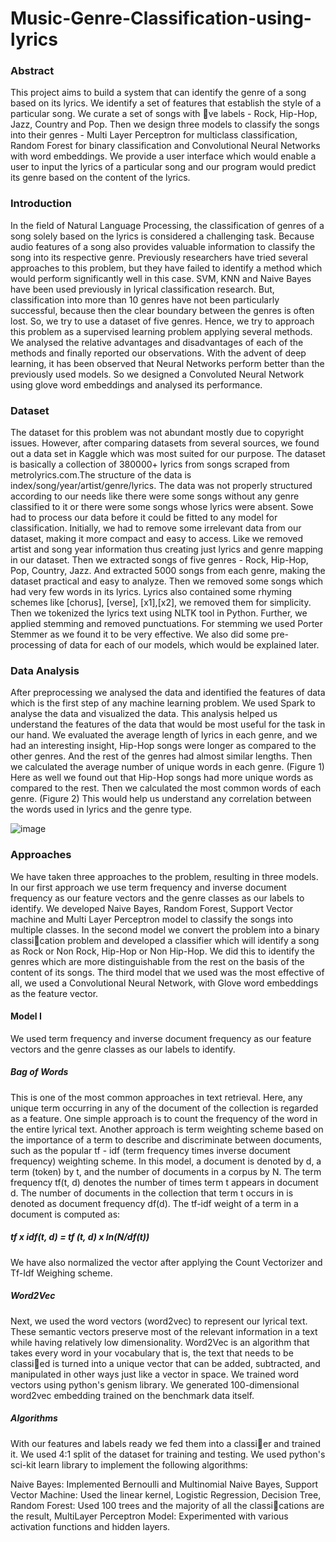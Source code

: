 # Music-Genre-Classification-using-lyrics

### Abstract 

This project aims to build a system that can identify the genre of a song based on its lyrics. We identify a set of features that establish the style of a particular song. We curate a set of songs with ve labels - Rock, Hip-Hop, Jazz, Country and Pop. Then we design three models to classify the songs into their genres - Multi Layer Perceptron for multiclass classification, Random Forest for binary classification and Convolutional Neural Networks with word embeddings. We provide a user interface which would enable a user to input the lyrics of a particular song and our program would predict its genre based on the content of the lyrics.

### Introduction

In the field of Natural Language Processing, the classification of genres of a song solely based on the lyrics is considered a challenging task. Because audio features of a song also provides valuable information to classify the song into its respective genre. Previously researchers have tried several approaches to this problem, but they have failed to identify a method which would perform significantly well in this case. SVM, KNN and Naive Bayes have been used previously in lyrical classification research. But, classification into more than 10 genres have not been particularly successful, because then the clear boundary between the genres is often lost. So, we try to use a dataset of five genres. Hence, we try to approach this problem as a supervised learning problem applying several methods. We analysed the relative advantages and disadvantages of each of the methods and finally reported our observations. With the advent of deep learning, it has been observed that Neural Networks perform better than the previously used models. So we designed a Convoluted Neural Network using glove word embeddings and analysed its performance.

### Dataset

The dataset for this problem was not abundant mostly due to copyright issues. However, after comparing datasets from several sources, we found out a data set in Kaggle which was most suited for our purpose. The dataset is basically a collection of 380000+ lyrics from songs scraped from metrolyrics.com.The structure of the data is index/song/year/artist/genre/lyrics. The data was not properly structured according to our needs like there were some songs without any genre classified to it or there were some songs whose lyrics were absent. Sowe had to process our data before it could be fitted to any model for classification. Initially, we had to remove some irrelevant data from our dataset, making it more compact and easy to access. Like we removed artist and song year information thus creating just lyrics and genre mapping in our dataset. Then we extracted songs of five genres - Rock, Hip-Hop, Pop, Country, Jazz. And extracted 5000 songs from each genre, making the dataset practical and easy to analyze. Then we removed some songs which had very few words in its lyrics. Lyrics also contained some rhyming schemes like [chorus], [verse], [x1],[x2], we removed them for simplicity. Then we tokenized the lyrics text using NLTK tool in Python. Further, we applied stemming and removed punctuations. For stemming we used Porter Stemmer as we found it to be very effective. We also did some pre-processing of data for each of our models, which would be explained later.

### Data Analysis

After preprocessing we analysed the data and identified the features of data which is the first step of any machine learning problem. We used Spark to analyse the data and visualized the data. This analysis helped us understand the features of the data that would be most useful for the task in our hand. We evaluated the average length of lyrics in each genre, and we had an interesting insight, Hip-Hop songs were longer as compared to the other genres. And the rest of the genres had almost similar lengths. Then we calculated the average number of unique words in each genre. (Figure 1) Here as well we found out that Hip-Hop songs had more unique words as compared to the rest. Then we calculated the most common words of each genre. (Figure 2) This would help us understand any correlation between the words used in lyrics and the genre type.

![image](https://user-images.githubusercontent.com/32987993/40891455-d79d4564-6753-11e8-8287-fac13dbf90e4.png)

### Approaches

We have taken three approaches to the problem, resulting in three models. In our first approach we use term frequency and inverse document frequency as our feature vectors and the genre classes as our labels to identify. We developed Naive Bayes, Random Forest, Support Vector machine and Multi Layer Perceptron model to classify the songs into multiple classes. In the second model we convert the problem into a binary classication problem and developed a classifier which will identify a song as Rock or Non Rock, Hip-Hop or Non Hip-Hop. We did this to identify the genres which are more distinguishable from the rest on the basis of the content of its songs. The third model that we used was the most effective of all, we used a Convolutional Neural Network, with Glove word embeddings as the feature vector.

#### Model I

We used term frequency and inverse document frequency as our feature vectors and the genre classes as our labels to identify.

##### Bag of Words

This is one of the most common approaches in text retrieval. Here, any unique term occurring in any of the
document of the collection is regarded as a feature. One simple approach is to count the frequency of the word in
the entire lyrical text. Another approach is term weighting scheme based on the importance of a term to describe and discriminate between documents, such as the popular tf - idf (term frequency times inverse document frequency) weighting scheme. In this model, a document is denoted by d, a term (token) by t, and the number of documents in a corpus by N. The term frequency tf(t, d) denotes the number of times term t appears in document d. The number of documents in the collection that term t occurs in is denoted as document frequency df(d). The tf-idf weight of a term in a document is computed as:
##### tf x idf(t, d) = tf (t, d) x ln(N/df(t))
We have also normalized the vector after applying the Count Vectorizer and Tf-Idf Weighing scheme.

##### Word2Vec

Next, we used the word vectors (word2vec) to represent our lyrical text. These semantic vectors preserve most of the relevant information in a text while having relatively low dimensionality. Word2Vec is an algorithm that takes every word in your vocabulary that is, the text that needs to be classied is turned into a unique vector that can be added, subtracted, and manipulated in other ways just like a vector in space. We trained word vectors using python's genism library. We generated 100-dimensional word2vec embedding trained on the benchmark data itself.

##### Algorithms

With our features and labels ready we fed them into a classier and trained it. We used 4:1 split of the dataset for training and testing. We used python's sci-kit learn library to implement the following algorithms: 

Naive Bayes: Implemented Bernoulli and Multinomial Naive Bayes, Support Vector Machine: Used the linear kernel, Logistic Regression, Decision Tree, Random Forest: Used 100 trees and the majority of all the classications are the result, MultiLayer Perceptron Model: Experimented with various activation functions and hidden layers.

